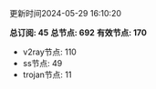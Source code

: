 更新时间2024-05-29 16:10:20

**总订阅: 45**
**总节点: 692**
**有效节点: 170**
- v2ray节点: 110
- ss节点: 49
- trojan节点: 11

